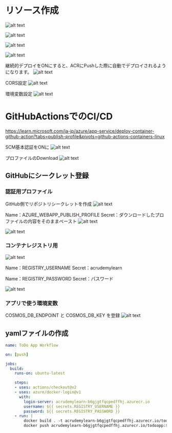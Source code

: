 # リソース作成
![alt text](image.png)

![alt text](image-1.png)

![alt text](image-2.png)

![alt text](image-3.png)

継続的デプロイをONにすると、ACRにPushした際に自動でデプロイされるようになります。
![alt text](image-5.png)

CORS設定
![alt text](image-4.png)

環境変数設定
![alt text](image-6.png)

# GitHubActionsでのCI/CD
https://learn.microsoft.com/ja-jp/azure/app-service/deploy-container-github-action?tabs=publish-profile&pivots=github-actions-containers-linux

SCM基本認証をONに
![alt text](image-7.png)

プロファイルのDownload
![alt text](image-8.png)

## GitHubにシークレット登録

### 認証用プロファイル

GitHub側でリポジトリシークレットを作成
![alt text](image-9.png)

Name：AZURE_WEBAPP_PUBLISH_PROFILE
Secret：ダウンロードしたプロファイルの内容をそのままペースト
![alt text](image-10.png)

![alt text](image-11.png)

### コンテナレジストリ用

![alt text](image-12.png)

Name：REGISTRY_USERNAME
Secret：acrudemylearn

Name：REGISTRY_PASSWORD
Secret：パスワード

![alt text](image-13.png)

### アプリで使う環境変数
COSMOS_DB_ENDPOINT と COSMOS_DB_KEY を登録
![alt text](image-14.png)

## yamlファイルの作成
```yaml
name: ToDo App Workflow

on: [push]

jobs:
  build:
    runs-on: ubuntu-latest

    steps:
    - uses: actions/checkout@v2
    - uses: azure/docker-login@v1
      with:
        login-server: acrudemylearn-b6gjgtfqcpedffhj.azurecr.io
        username: ${{ secrets.REGISTRY_USERNAME }}
        password: ${{ secrets.REGISTRY_PASSWORD }}
    - run: |
        docker build . -t acrudemylearn-b6gjgtfqcpedffhj.azurecr.io/todoapp:${{ github.sha }}
        docker push acrudemylearn-b6gjgtfqcpedffhj.azurecr.io/todoapp:${{ github.sha }}
